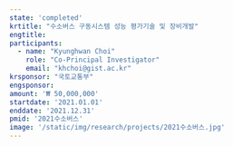 ```yaml
---
state: 'completed'
krtitle: "수소버스 구동시스템 성능 평가기술 및 장비개발"
engtitle: 
participants: 
  - name: "Kyunghwan Choi"
    role: "Co-Principal Investigator"
    email: "khchoi@gist.ac.kr"
krsponsor: "국토교통부"
engsponsor: 
amount: '₩ 50,000,000'
startdate: '2021.01.01'
enddate: '2021.12.31'
pmid: '2021수소버스'
image: '/static/img/research/projects/2021수소버스.jpg'
---
```

